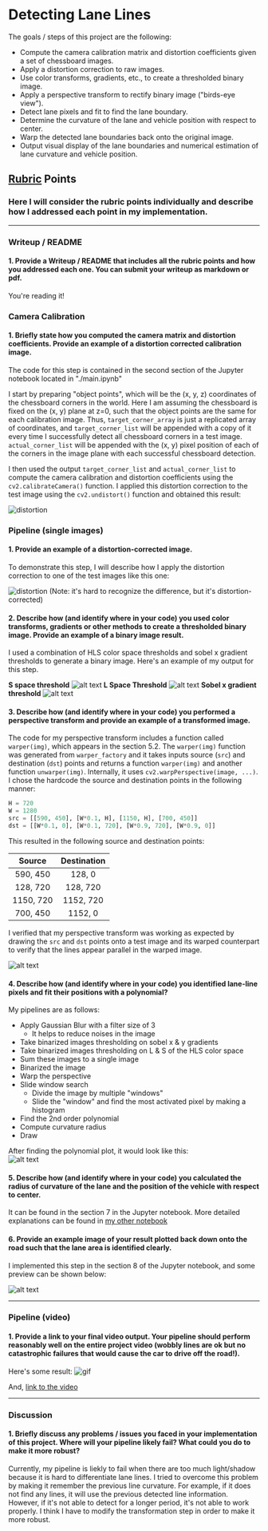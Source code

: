 # Detecting Lane Lines
The goals / steps of this project are the following:

* Compute the camera calibration matrix and distortion coefficients given a set of chessboard images.
* Apply a distortion correction to raw images.
* Use color transforms, gradients, etc., to create a thresholded binary image.
* Apply a perspective transform to rectify binary image ("birds-eye view").
* Detect lane pixels and fit to find the lane boundary.
* Determine the curvature of the lane and vehicle position with respect to center.
* Warp the detected lane boundaries back onto the original image.
* Output visual display of the lane boundaries and numerical estimation of lane curvature and vehicle position.

[//]: # (Image References)

[image1]: ./output_images/undistorted.png "Undistorted"
[image2]: ./output_images/undistorted_road.png "Undistorted Road"
[op-1]: ./output_images/transform_S.png "Transform_S"
[op-2]: ./output_images/transform_L.png "Transform_L"
[op-3]: ./output_images/transform_sobel_x.png "Sobel_x"
[image4]: ./output_images/perspective.png "Warp Example"
[image5]: ./output_images/line_detect_early.png "Fit Visual"
[image6]: ./output_images/output.png "Output"
[gif]: ./output_images/output.gif "GIF"

## [Rubric](https://review.udacity.com/#!/rubrics/571/view) Points

### Here I will consider the rubric points individually and describe how I addressed each point in my implementation.  

---

### Writeup / README

#### 1. Provide a Writeup / README that includes all the rubric points and how you addressed each one.  You can submit your writeup as markdown or pdf.
You're reading it!

### Camera Calibration

#### 1. Briefly state how you computed the camera matrix and distortion coefficients. Provide an example of a distortion corrected calibration image.

The code for this step is contained in the second section of the Jupyter notebook located in "./main.ipynb"

I start by preparing "object points", which will be the (x, y, z) coordinates of the chessboard corners in the world. Here I am assuming the chessboard is fixed on the (x, y) plane at z=0, such that the object points are the same for each calibration image.  Thus, `target_corner_array` is just a replicated array of coordinates, and `target_corner_list` will be appended with a copy of it every time I successfully detect all chessboard corners in a test image.  `actual_corner_list` will be appended with the (x, y) pixel position of each of the corners in the image plane with each successful chessboard detection.  

I then used the output `target_corner_list` and `actual_corner_list` to compute the camera calibration and distortion coefficients using the `cv2.calibrateCamera()` function.  I applied this distortion correction to the test image using the `cv2.undistort()` function and obtained this result: 

![distortion][image1]

### Pipeline (single images)

#### 1. Provide an example of a distortion-corrected image.

To demonstrate this step, I will describe how I apply the distortion correction to one of the test images like this one:

![distortion][image2]
(Note: it's hard to recognize the difference, but it's distortion-corrected)


#### 2. Describe how (and identify where in your code) you used color transforms, gradients or other methods to create a thresholded binary image.  Provide an example of a binary image result.

I used a combination of HLS color space thresholds and sobel x gradient thresholds to generate a binary image. Here's an example of my output for this step.

**S space threshold**
![alt text][op-1]
**L Space Threshold**
![alt text][op-2]
**Sobel x gradient threshold**
![alt text][op-3]

#### 3. Describe how (and identify where in your code) you performed a perspective transform and provide an example of a transformed image.

The code for my perspective transform includes a function called `warper(img)`, which appears in the section 5.2.  The `warper(img)` function was generated from `warper_factory` and it takes inputs source (`src`) and destination (`dst`) points and returns a function `warper(img)` and another function `unwarper(img)`. Internally, it uses `cv2.warpPerspective(image, ...)`.  I chose the hardcode the source and destination points in the following manner:

```python
H = 720
W = 1280
src = [[590, 450], [W*0.1, H], [1150, H], [700, 450]]
dst = [[W*0.1, 0], [W*0.1, 720], [W*0.9, 720], [W*0.9, 0]]  
```

This resulted in the following source and destination points:

| Source        | Destination   | 
|:-------------:|:-------------:| 
| 590, 450      | 128, 0        | 
| 128, 720      | 128, 720      |
| 1150, 720     | 1152, 720      |
| 700, 450      | 1152, 0        |

I verified that my perspective transform was working as expected by drawing the `src` and `dst` points onto a test image and its warped counterpart to verify that the lines appear parallel in the warped image.

![alt text][image4]

#### 4. Describe how (and identify where in your code) you identified lane-line pixels and fit their positions with a polynomial?

My pipelines are as follows:

- Apply Gaussian Blur with a filter size of 3
    - It helps to reduce noises in the image
- Take binarized images thresholding on sobel x & y gradients
- Take binarized images thresholding on L & S of the HLS color space
- Sum these images to a single image
- Binarized the image
- Warp the perspective
- Slide window search
    - Divide the image by multiple "windows"
    - Slide the "window" and find the most activated pixel by making a histogram
- Find the 2nd order polynomial
- Compute curvature radius
- Draw

After finding the polynomial plot, it would look like this:  
![alt text][image5]

#### 5. Describe how (and identify where in your code) you calculated the radius of curvature of the lane and the position of the vehicle with respect to center.

It can be found in the section 7 in the Jupyter notebook.
More detailed explanations can be found in [my other notebook](https://nbviewer.jupyter.org/github/kkweon/opencv-exercises/blob/master/distortion_perspective.ipynb#12.-Measuring-curvature)

#### 6. Provide an example image of your result plotted back down onto the road such that the lane area is identified clearly.

I implemented this step in the section 8 of the Jupyter notebook, and some preview can be shown below:

![alt text][image6]

---

### Pipeline (video)

#### 1. Provide a link to your final video output.  Your pipeline should perform reasonably well on the entire project video (wobbly lines are ok but no catastrophic failures that would cause the car to drive off the road!).

Here's some result:
![gif][gif]

And, [link to the video](./output.mp4)

---

### Discussion

#### 1. Briefly discuss any problems / issues you faced in your implementation of this project.  Where will your pipeline likely fail?  What could you do to make it more robust?

Currently, my pipeline is liekly to fail when there are too much light/shadow because it is hard to differentiate lane lines. I tried to overcome this problem by making it remember the previous line curvature. For example, if it does not find any lines, it will use the previous detected line information. However, if it's not able to detect for a longer period, it's not able to work properly. I think I have to modify the transformation step in order to make it more robust.